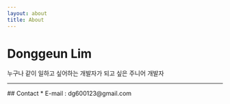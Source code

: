```yaml
---
layout: about
title: About
---
```

# Donggeun Lim
누구나 같이 일하고 싶어하는 개발자가 되고 싶은 주니어 개발자
<hr>
## Contact
* E-mail : dg600123@gmail.com